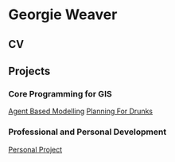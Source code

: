 
# Georgie Weaver

## CV

## Projects

### Core Programming for GIS
[Agent Based Modelling](georgieweaver.github.io/model)
[Planning For Drunks](georgieweaver.github.io/drunks)

### Professional and Personal Development
[Personal Project](georgieweaver.github.io/ppdproject)
